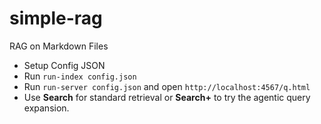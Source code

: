 # simple-rag

RAG on Markdown Files

- Setup Config JSON
- Run `run-index config.json`
- Run `run-server config.json` and open `http://localhost:4567/q.html`
- Use **Search** for standard retrieval or **Search+** to try the agentic query expansion.
